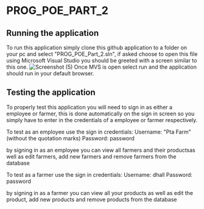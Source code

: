 # PROG_POE_PART_2

## Running the application
To run this application simply clone this github application to a folder on your pc and select "PROG_POE_Part_2.sln", if asked choose to open this file using Microsoft Visual Studio you should be greeted with a screen similar to this one.
![Screenshot (5)](https://github.com/dylanscotthall/PROG_POE_PART_2/assets/40272584/f0acbd4b-3087-4017-b201-9af77b5e966d)
Once MVS is open select run and the application should run in your default browser.

## Testing the application
To properly test this application you will need to sign in as either a employee or farmer, this is done automatically on the sign in screen so you simply have to enter in the credentials of a employee or farmer respectively.

To test as an employee use the sign in credentials:
Username: "Pta Farm" (without the quotation marks)
Password: password

by signing in as an employee you can view all farmers and their productsas well as edit farmers, add new farmers and remove farmers from the database

To test as a farmer use the sign in credentials:
Username: dhall
Password: password

by signing in as a farmer you can view all your products as well as edit the product, add new products and remove products from the database
